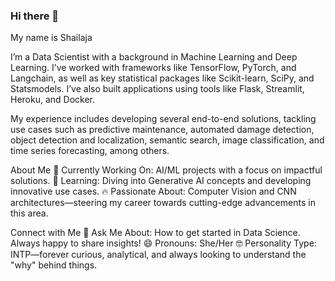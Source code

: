 ### Hi there 👋

My name is Shailaja

I’m a Data Scientist with a background in Machine Learning and Deep Learning. I’ve worked with frameworks like TensorFlow, PyTorch, and Langchain, as well as key statistical packages like Scikit-learn, SciPy, and Statsmodels. I’ve also built applications using tools like Flask, Streamlit, Heroku, and Docker.

My experience includes developing several end-to-end solutions, tackling use cases such as predictive maintenance, automated damage detection, object detection and localization, semantic search, image classification, and time series forecasting, among others.

About Me
🔭 Currently Working On: AI/ML projects with a focus on impactful solutions.
🌱 Learning: Diving into Generative AI concepts and developing innovative use cases.
🔥 Passionate About: Computer Vision and CNN architectures—steering my career towards cutting-edge advancements in this area.

Connect with Me
💬 Ask Me About: How to get started in Data Science. Always happy to share insights!
😄 Pronouns: She/Her
🤓 Personality Type: INTP—forever curious, analytical, and always looking to understand the "why" behind things.
